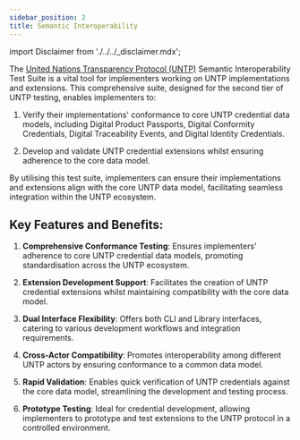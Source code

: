 ```yaml
---
sidebar_position: 2
title: Semantic Interoperability
---
```


import Disclaimer from './../../\_disclaimer.mdx';

<Disclaimer />

The [United Nations Transparency Protocol (UNTP)](https://uncefact.github.io/spec-untp/) Semantic Interoperability Test Suite is a vital tool for implementers working on UNTP implementations and extensions. This comprehensive suite, designed for the second tier of UNTP testing, enables implementers to:

1. Verify their implementations' conformance to core UNTP credential data models, including Digital Product Passports, Digital Conformity Credentials, Digital Traceability Events, and Digital Identity Credentials.

2. Develop and validate UNTP credential extensions whilst ensuring adherence to the core data model.

By utilising this test suite, implementers can ensure their implementations and extensions align with the core UNTP data model, facilitating seamless integration within the UNTP ecosystem.

## Key Features and Benefits:

1. **Comprehensive Conformance Testing**:
   Ensures implementers' adherence to core UNTP credential data models, promoting standardisation across the UNTP ecosystem.

2. **Extension Development Support**:
   Facilitates the creation of UNTP credential extensions whilst maintaining compatibility with the core data model.

3. **Dual Interface Flexibility**:
   Offers both CLI and Library interfaces, catering to various development workflows and integration requirements.

4. **Cross-Actor Compatibility**:
   Promotes interoperability among different UNTP actors by ensuring conformance to a common data model.

5. **Rapid Validation**:
   Enables quick verification of UNTP credentials against the core data model, streamlining the development and testing process.

6. **Prototype Testing**:
   Ideal for credential development, allowing implementers to prototype and test extensions to the UNTP protocol in a controlled environment.
